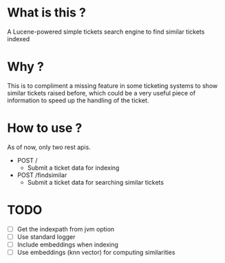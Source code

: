 # What is this ?

A Lucene-powered simple tickets search engine to find similar tickets indexed

# Why ?

This is to compliment a missing feature in some ticketing systems to show similar tickets raised before, 
which could be a very useful piece of information to speed up the handling of the ticket.

# How to use ?

As of now, only two rest apis. 

- POST /
   - Submit a ticket data for indexing 
- POST /findsimilar
   - Submit a ticket data for searching similar tickets   

# TODO
- [ ] Get the indexpath from jvm option
- [ ] Use standard logger
- [ ] Include embeddings when indexing
- [ ] Use embeddings (knn vector) for computing similarities
